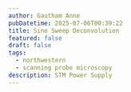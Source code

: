 ```yaml
---
author: Gautham Anne
pubDatetime: 2025-07-06T00:39:22
title: Sine Sweep Deconvolution
featured: false
draft: false
tags:
  - northwestern
  - scanning probe microscopy
description: STM Power Supply
---
```

